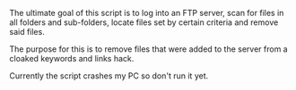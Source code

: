 The ultimate goal of this script is to log into an FTP server, 
scan for files in all folders and sub-folders, 
locate files set by certain criteria and remove said files.

The purpose for this is to remove files that were added to the server from a cloaked keywords and links hack.

Currently the script crashes my PC so don't run it yet.
